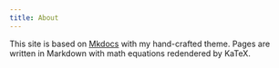 ```yaml
---
title: About
---
```


This site is based on [Mkdocs][Mkdocs] with my hand-crafted theme. Pages are written in Markdown with math equations redendered by KaTeX.

[Mkdocs]: https://www.mkdocs.org/